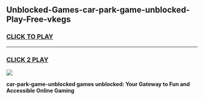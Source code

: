 
## Unblocked-Games-car-park-game-unblocked-Play-Free-vkegs
<h3>
<a href="https://premium76.site?title=car-park-game-unblocked&ref=18A1">CLICK TO PLAY</a></h3>
<hr>

<h3>
<a href="https://premium76.site?title=car-park-game-unblocked&ref=18A1">CLICK 2 PLAY</a>
  
</h3>

<a href="https://premium76.site?title=car-park-game-unblocked&ref=18A1"><img src="https://clearcache.store/games.png"></a>


**car-park-game-unblocked games unblocked: Your Gateway to Fun and Accessible Online Gaming**
